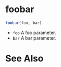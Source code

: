 # foobar

```javascript
foobar(foo, bar)
```

* `foo` A foo parameter.
* `bar` A bar parameter.

# See Also

